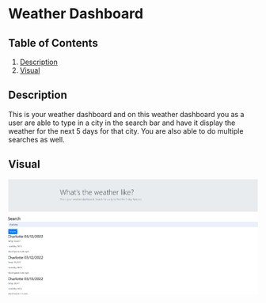 # Weather Dashboard
## Table of Contents
1. [Description](#Description)
 2. [Visual](#Visual)
 
## Description
 This is your weather dashboard and on this weather dashboard you as a user are able to type in a city in the search bar and have it display the weather for the next 5 days for that city. You are also able to do multiple searches as well.


 ## Visual
 ![A screenshot of one search on the page](./Weather-Dashboard.png)


